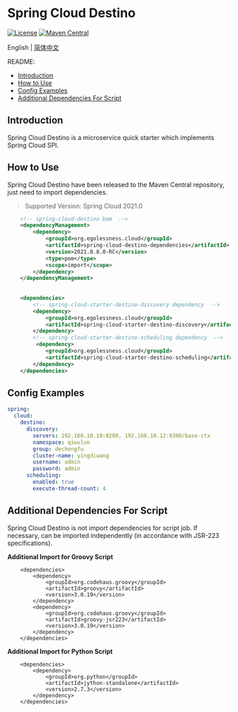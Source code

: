 # Spring Cloud Destino

[![License](https://img.shields.io/badge/license-Apache%202-blue.svg)](https://www.apache.org/licenses/LICENSE-2.0.html)
[![Maven Central](https://img.shields.io/maven-central/v/org.eglessness.cloud/spring-cloud-destino-dependencies.svg?label=Maven%20Central)](https://search.maven.org/search?q=g:org.egolessness.cloud%20AND%20a:spring-cloud-destino-dependencies)

English | [简体中文](./README-zh.md)

README:

- [Introduction](#introduction)
- [How to Use](#how-to-use)
- [Config Examples](#config-examples)
- [Additional Dependencies For Script](#additional-dependencies-for-script)

## Introduction

Spring Cloud Destino is a microservice quick starter which implements Spring Cloud SPI.

## How to Use

Spring Cloud Destino have been released to the Maven Central repository, just need to import
dependencies.

> Supported Version: Spring Cloud 2021.0

```` xml  
    <!-- spring-cloud-destino bom  -->
    <dependencyManagement>  
        <dependency>
            <groupId>org.egolessness.cloud</groupId>
            <artifactId>spring-cloud-destino-dependencies</artifactId>
            <version>2021.0.8.0-RC</version>
            <type>pom</type>
            <scope>import</scope>
        </dependency>
    </dependencyManagement>  
                 
    
    <dependencies>
        <!-- spring-cloud-starter-destino-discovery dependency  -->
        <dependency>
            <groupId>org.egolessness.cloud</groupId>
            <artifactId>spring-cloud-starter-destino-discovery</artifactId>
        </dependency>
        <!-- spring-cloud-starter-destino-scheduling dependency  -->
         <dependency>
            <groupId>org.egolessness.cloud</groupId>
            <artifactId>spring-cloud-starter-destino-scheduling</artifactId>
        </dependency>
    </dependencies>
````

## Config Examples
```` yml
spring:
  cloud:
    destino:
      discovery:
        servers: 192.168.10.10:8200, 192.168.10.12:8300/base-ctx
        namespace: qiwulun
        group: dechongfu
        cluster-name: yingdiwang
        username: admin
        password: admin
      scheduling:
        enabled: true
        execute-thread-count: 4
````

## Additional Dependencies For Script

Spring Cloud Destino is not import dependencies for script job. If necessary, can be imported independently (in accordance with JSR-223 specifications).

**Additional Import for Groovy Script**
```` 
    <dependencies>
        <dependency>
            <groupId>org.codehaus.groovy</groupId>
            <artifactId>groovy</artifactId>
            <version>3.0.19</version>
        </dependency>
        <dependency>
            <groupId>org.codehaus.groovy</groupId>
            <artifactId>groovy-jsr223</artifactId>
            <version>3.0.19</version>
        </dependency>
    </dependencies>

````

**Additional Import for Python Script**
````
    <dependencies>
        <dependency>
            <groupId>org.python</groupId>
            <artifactId>jython-standalone</artifactId>
            <version>2.7.3</version>
        </dependency>
    </dependencies>
````
